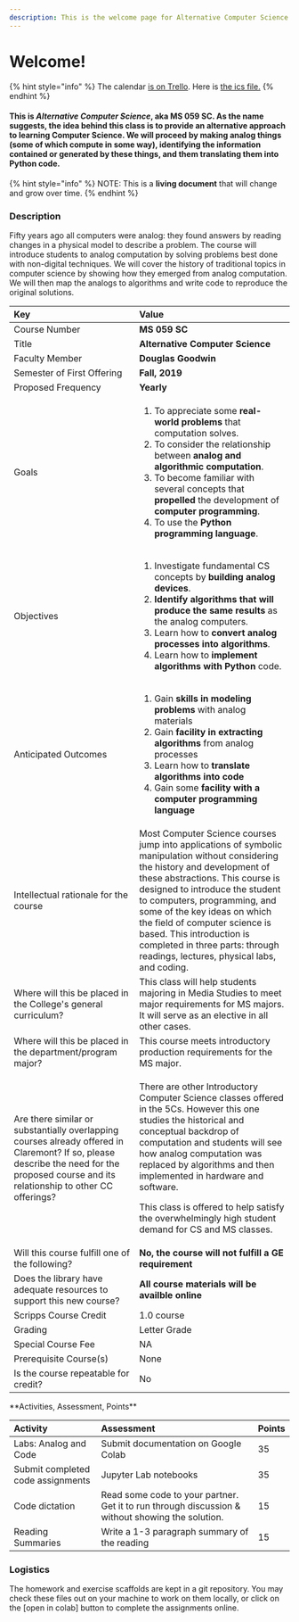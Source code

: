 ```yaml
---
description: This is the welcome page for Alternative Computer Science.
---
```


# Welcome!

{% hint style="info" %}
The calendar [is on Trello](https://trello.com/b/k6Clptyu/alternative-computer-science). Here is [the ics file.](https://trello.com/calendar/52251e2a3cca1295530050ed/5d629a38f79f903306be1ee6/5d2873b2c8dcf78a5cfd0d864bc0dfaf.ics)
{% endhint %}

#### This is _Alternative Computer Science_, aka **MS 059 SC.** As the name suggests, the idea behind this class is to provide an alternative approach to learning Computer Science. We will proceed by making analog things \(some of which compute in some way\), identifying the information contained or generated by these things, and them translating them into Python code.



{% hint style="info" %}
 NOTE: This is a **living document** that will change and grow over time. 
{% endhint %}

### Description

Fifty years ago all computers were analog: they found answers by reading changes in a physical model to describe a problem. The course will introduce students to analog computation by solving problems best done with non-digital techniques. We will cover the history of traditional topics in computer science by showing how they emerged from analog computation. We will then map the analogs to algorithms and write code to reproduce the original solutions.



<table>
  <thead>
    <tr>
      <th style="text-align:left">Key</th>
      <th style="text-align:left">Value</th>
    </tr>
  </thead>
  <tbody>
    <tr>
      <td style="text-align:left">Course Number</td>
      <td style="text-align:left"><b>MS 059 SC</b>
      </td>
    </tr>
    <tr>
      <td style="text-align:left">Title</td>
      <td style="text-align:left"><b>Alternative Computer Science</b>
      </td>
    </tr>
    <tr>
      <td style="text-align:left">Faculty Member</td>
      <td style="text-align:left"><b>Douglas Goodwin</b>
      </td>
    </tr>
    <tr>
      <td style="text-align:left">Semester of First Offering</td>
      <td style="text-align:left"><b>Fall, 2019</b>
      </td>
    </tr>
    <tr>
      <td style="text-align:left">Proposed Frequency</td>
      <td style="text-align:left"><b>Yearly</b>
      </td>
    </tr>
    <tr>
      <td style="text-align:left">Goals</td>
      <td style="text-align:left">
        <ol>
          <li>To appreciate some <b>real-world problems</b> that computation solves.</li>
          <li>To consider the relationship between <b>analog and algorithmic computation</b>.</li>
          <li>To become familiar with several concepts that <b>propelled</b> the development
            of <b>computer programming</b>.</li>
          <li>To use the <b>Python programming language</b>.</li>
        </ol>
      </td>
    </tr>
    <tr>
      <td style="text-align:left">Objectives</td>
      <td style="text-align:left">
        <ol>
          <li>Investigate fundamental CS concepts by <b>building analog devices</b>.</li>
          <li><b>Identify algorithms that will produce the same results</b> as the analog
            computers.</li>
          <li>Learn how to <b>convert analog processes into algorithms</b>.</li>
          <li>Learn how to <b>implement algorithms with Python</b> code.</li>
        </ol>
      </td>
    </tr>
    <tr>
      <td style="text-align:left">Anticipated Outcomes</td>
      <td style="text-align:left">
        <ol>
          <li>Gain <b>skills in modeling problems</b> with analog materials</li>
          <li>Gain <b>facility in extracting algorithms</b> from analog processes</li>
          <li>Learn how to <b>translate algorithms into code</b>
          </li>
          <li>Gain some <b>facility with a computer programming language</b>
          </li>
        </ol>
      </td>
    </tr>
    <tr>
      <td style="text-align:left">Intellectual rationale for the course</td>
      <td style="text-align:left">Most Computer Science courses jump into applications of symbolic manipulation
        without considering the history and development of these abstractions.
        This course is designed to introduce the student to computers, programming,
        and some of the key ideas on which the field of computer science is based.
        This introduction is completed in three parts: through readings, lectures,
        physical labs, and coding.</td>
    </tr>
    <tr>
      <td style="text-align:left">Where will this be placed in the College&apos;s general curriculum?</td>
      <td
      style="text-align:left">This class will help students majoring in Media Studies to meet major
        requirements for MS majors. It will serve as an elective in all other cases.</td>
    </tr>
    <tr>
      <td style="text-align:left">Where will this be placed in the department/program major?</td>
      <td style="text-align:left">This course meets introductory production requirements for the MS major.</td>
    </tr>
    <tr>
      <td style="text-align:left">Are there similar or substantially overlapping courses already offered
        in Claremont? If so, please describe the need for the proposed course and
        its relationship to other CC offerings?</td>
      <td style="text-align:left">
        <p>There are other Introductory Computer Science classes offered in the 5Cs.
          However this one studies the historical and conceptual backdrop of computation
          and students will see how analog computation was replaced by algorithms
          and then implemented in hardware and software.</p>
        <p>This class is offered to help satisfy the overwhelmingly high student
          demand for CS and MS classes.</p>
      </td>
    </tr>
    <tr>
      <td style="text-align:left">Will this course fulfill one of the following?</td>
      <td style="text-align:left"><b>No, the course will not fulfill a GE requirement</b>
      </td>
    </tr>
    <tr>
      <td style="text-align:left">Does the library have adequate resources to support this new course?</td>
      <td
      style="text-align:left"><b>All course materials will be availble online</b>
        </td>
    </tr>
    <tr>
      <td style="text-align:left">Scripps Course Credit</td>
      <td style="text-align:left">1.0 course</td>
    </tr>
    <tr>
      <td style="text-align:left">Grading</td>
      <td style="text-align:left">Letter Grade</td>
    </tr>
    <tr>
      <td style="text-align:left">Special Course Fee</td>
      <td style="text-align:left">NA</td>
    </tr>
    <tr>
      <td style="text-align:left">Prerequisite Course(s)</td>
      <td style="text-align:left">None</td>
    </tr>
    <tr>
      <td style="text-align:left">Is the course repeatable for credit?</td>
      <td style="text-align:left">No</td>
    </tr>
  </tbody>
</table>**Activities, Assessment, Points**

| **Activity** | **Assessment** | **Points** |
| :--- | :--- | :--- |
| Labs: Analog and Code | Submit documentation on Google Colab | 35 |
| Submit completed code assignments | Jupyter Lab notebooks | 35 |
| Code dictation | Read some code to your partner. Get it to run through discussion & without showing the solution.  | 15 |
| Reading Summaries | Write a 1-3 paragraph summary of the reading | 15 |

### **Logistics**

The homework and exercise scaffolds are kept in a git repository. You may check these files out on your machine to work on them locally, or click on the \[open in colab\] button to complete the assignments online. 

